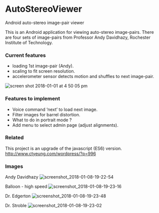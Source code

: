 # AutoStereoViewer
Android auto-stereo image-pair viewer

This is an Android application for viewing auto-stereo image-pairs.
There are four sets of image-pairs from Professor Andy Davidhazy, Rochester Institute of Technology.

### Current features
- loading 1st image-pair (Andy). 
- scaling to fit screen resolution.
- accelerometer sensor detects motion and shuffles to next image-pair.

![screen shot 2018-01-01 at 4 50 05 pm](https://user-images.githubusercontent.com/1282659/34471682-06dc6894-ef15-11e7-85dc-3af80c7f5296.png)

### Features to implement
- Voice command ‘next’ to load next image.
- Filter images for barrel distortion.
- What to do in portrait mode ?
- Add menu to select admin page (adjust alignments).

### Related
This project is an upgrade of the javascript (ES6) version.
http://www.ctyeung.com/wordpress/?p=996

### Images
Andy Davidhazy
![screenshot_2018-01-08-19-22-54](https://user-images.githubusercontent.com/1282659/34700715-17de5c3e-f4aa-11e7-9f32-41b8642ca0ad.png)

Balloon - high speed 
![screenshot_2018-01-08-19-23-16](https://user-images.githubusercontent.com/1282659/34700717-1805780a-f4aa-11e7-9cfb-64f2c619645a.png)

Dr. Edgerton
![screenshot_2018-01-08-19-23-48](https://user-images.githubusercontent.com/1282659/34700718-18148ca0-f4aa-11e7-95d1-4fed2211a736.png)

Dr. Stroble
![screenshot_2018-01-08-19-23-02](https://user-images.githubusercontent.com/1282659/34700716-17f0e8ea-f4aa-11e7-88d3-f682c95c2724.png)


